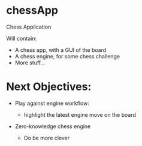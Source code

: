 # chessApp
Chess Application

Will contain:

- A chess app, with a GUI of the board
- A chess engine, for some chess challenge
- More stuff...

# Next Objectives:

- Play against engine workflow:
  - highlight the latest engine move on the board

- Zero-knowledge chess engine
    - Do be more clever
